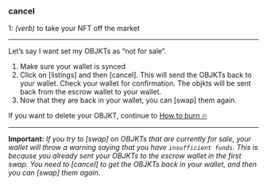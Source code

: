 ### **cancel**

1: _(verb)_ to take your NFT off the market

***

Let’s say I want set my OBJKTs as “not for sale”.

1. Make sure your wallet is synced
2. Click on [listings] and then [cancel]. This will send the OBJKTs back to your wallet. Check your wallet for confirmation. The objkts will be sent back from the escrow wallet to your wallet.
3. Now that they are back in your wallet, you can [swap] them again.

If you want to delete your OBJKT, continue to [How to burn 🔥](https://github.com/hicetnunc2000/hicetnunc/wiki/How-to-burn-🔥)
***

**Important:** _If you try to [swap] on OBJKTs that are currently for sale, your wallet will throw a warning saying that you have `insufficient funds`. This is because you already sent your OBJKTs to the escrow wallet in the first swap. You need to [cancel] to get the OBJKTs back in your wallet, and then you can [swap] them again._